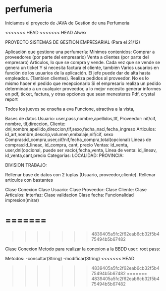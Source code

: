 # perfumeria

Iniciamos el proyecto de JAVA de Gestion de una Perfumeria

<<<<<<< HEAD
<<<<<<< HEAD
Alwex

PROYECTO SISTEMAS DE GESTION EMPRESARIAL (Para el 21/12)

Aplicación que gestione una perfumería:
Mínimos contenidos:
	Comprar a proveedores (por parte del empresario)
	Venta a clientes (por parte del empresaro)
	Articulos, lo que se compra y vende.
	Cada vez que se vende se genera un ticket
	Y si necesita factura el cliente, también
	Varios usuarios en función de los usuarios de la aplicación. El jefe puede dar de alta hasta empleados. (Tambien clientes).
	Realiza pedidos al proveedor. No es lo mismo hacer el pedido que recepcionarlo
	Si el empresario realiza un pedido determinado a un cualquier proveedor,  a lo mejor necesito generar informes en pdf, ticket, factura, y otras opciones que sean menesteres
Pdf, crystal report

Todos los jueves se enseña a eva
Funcione, atractiva a la vista, 

Bases de datos
Usuario: user,pass,nombre,apellidos,tlf,
Proveedor: nif/cif, nombre, tlf,direccion, 
Cliente: dni,nombre,apellido,direccion,tlf,sexo,fecha_naci,fecha_ingreso
Articulos: id_art,nombre,descrip,volumen,embalaje,nif/cif, sexo
Compras:id_compra,user,cif/nif,fecha_compra,total(opcional)
Lineas de compras:id_lineac, id_compra, cant, precio
Ventas: id_venta, user,dni(opcional, puede ser vacio),fecha_venta,
Linea de venta: id_lineav, id_venta,cant,precio
Categorías:
LOCALIDAD:
PROVINCIA: 

DIVISION TRABAJO:

Rellenar base de datos con 2 tuplas (Usuario, proveedor,cliente). Rellenar articulos con bastantes 

Clase Conexion 
Clase Usuario: 
Clase Proveedor: 
Clase Cliente:
Clase Articulos:
Interfaz:
Clase validacion
Clase fecha:
Funcionalidad impresion(mirar)


=======
=======
>>>>>>> 4839405a5fc2f62eab6cb32f5b475494b5b67482

Clase Conexion
Metodo para realizar la conexion a la BBDD
user: root
pass: 

Metodos:
	-consultar(String)
	-modificar(String)
<<<<<<< HEAD
>>>>>>> 4839405a5fc2f62eab6cb32f5b475494b5b67482
=======
>>>>>>> 4839405a5fc2f62eab6cb32f5b475494b5b67482
